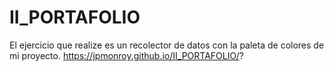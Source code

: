 # II_PORTAFOLIO
El ejercicio que realize es un recolector de datos con la paleta de colores de mi proyecto.
https://jpmonroy.github.io/II_PORTAFOLIO/?
